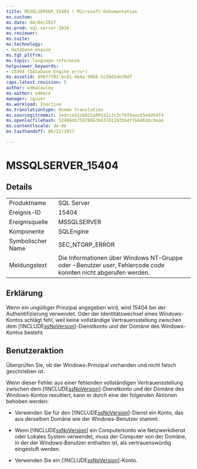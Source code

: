 ```yaml
---
title: MSSQLSERVER_15404 | Microsoft-Dokumentation
ms.custom: 
ms.date: 04/04/2017
ms.prod: sql-server-2016
ms.reviewer: 
ms.suite: 
ms.technology:
- database-engine
ms.tgt_pltfrm: 
ms.topic: language-reference
helpviewer_keywords:
- 15404 (Database Engine error)
ms.assetid: 69677f02-bc81-4e4a-99b8-5c1bd1de36df
caps.latest.revision: 5
author: edmacauley
ms.author: edmaca
manager: cguyer
ms.workload: Inactive
ms.translationtype: Human Translation
ms.sourcegitcommit: 2edcce51c6822a89151c3c3c76fbaacb5edd54f4
ms.openlocfilehash: 52499bb75078863b631912935b4ffbbd616c9aae
ms.contentlocale: de-de
ms.lasthandoff: 06/22/2017

---
```

# <a name="mssqlserver15404"></a>MSSQLSERVER_15404
  
## <a name="details"></a>Details  
  
|||  
|-|-|  
|Produktname|SQL Server|  
|Ereignis-ID|15404|  
|Ereignisquelle|MSSQLSERVER|  
|Komponente|SQLEngine|  
|Symbolischer Name|SEC_NTGRP_ERROR|  
|Meldungstext|Die Informationen über Windows NT-Gruppe oder -Benutzer *user*, Fehlercode *code* konnten nicht abgerufen werden.|  
  
## <a name="explanation"></a>Erklärung  
Wenn ein ungültiger Prinzipal angegeben wird, wird 15404 bei der Authentifizierung verwendet. Oder der Identitätswechsel eines Windows-Kontos schlägt fehl, weil keine vollständige Vertrauensstellung zwischen dem [!INCLUDE[ssNoVersion](../../includes/ssnoversion-md.md)]-Dienstkonto und der Domäne des Windows-Kontos besteht.  
  
## <a name="user-action"></a>Benutzeraktion  
Überprüfen Sie, ob der Windows-Prinzipal vorhanden und nicht falsch geschrieben ist.  
  
Wenn dieser Fehler aus einer fehlenden vollständigen Vertrauensstellung zwischen dem [!INCLUDE[ssNoVersion](../../includes/ssnoversion-md.md)]-Dienstkonto und der Domäne des Windows-Kontos resultiert, kann er durch eine der folgenden Aktionen behoben werden:  
  
-   Verwenden Sie für den [!INCLUDE[ssNoVersion](../../includes/ssnoversion-md.md)]-Dienst ein Konto, das aus derselben Domäne wie der Windows-Benutzer stammt.  
  
-   Wenn [!INCLUDE[ssNoVersion](../../includes/ssnoversion-md.md)] ein Computerkonto wie Netzwerkdienst oder Lokales System verwendet, muss der Computer von der Domäne, in der der Windows-Benutzer enthalten ist, als vertrauenswürdig eingestuft werden.  
  
-   Verwenden Sie ein [!INCLUDE[ssNoVersion](../../includes/ssnoversion-md.md)]-Konto.  
  

